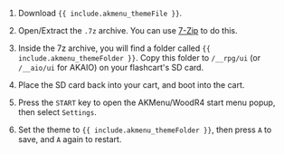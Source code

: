1. Download `{{ include.akmenu_themeFile }}`.

1. Open/Extract the `.7z` archive. You can use [7-Zip](https://7-zip.org/download.html) to do this.

1. Inside the 7z archive, you will find a folder called `{{ include.akmenu_themeFolder }}`. Copy this folder to `/__rpg/ui` (or `/__aio/ui` for AKAIO) on your flashcart's SD card.

1. Place the SD card back into your cart, and boot into the cart.

1. Press the `START` key to open the AKMenu/WoodR4 start menu popup, then select `Settings`.

1. Set the theme to `{{ include.akmenu_themeFolder }}`, then press `A` to save, and `A` again to restart.